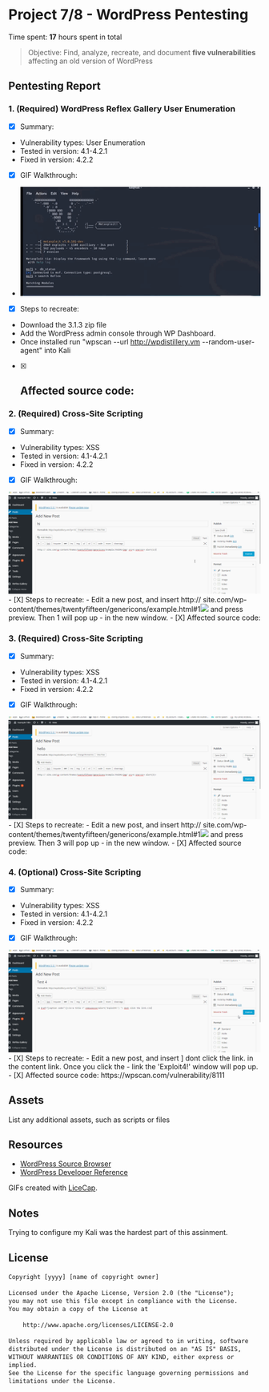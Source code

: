 # Project 7/8 - WordPress Pentesting

Time spent: **17** hours spent in total

> Objective: Find, analyze, recreate, and document **five vulnerabilities** affecting an old version of WordPress

## Pentesting Report

### 1. (Required) WordPress Reflex Gallery User Enumeration
  - [X] Summary: 
   - Vulnerability types: User Enumeration
   - Tested in version: 4.1-4.2.1
   - Fixed in version: 4.2.2
  - [X] GIF Walkthrough: 
  - <img src='vid1.gif' title='Video Walkthrough' width='' alt='Video Walkthrough' />

  - [X] Steps to recreate: 
 - Download the 3.1.3 zip file
 - Add the WordPress admin console through WP Dashboard. 
 - Once installed run "wpscan --url http://wpdistillery.vm --random-user-agent" into Kali
  - [X] Affected source code:
    - 
### 2. (Required) Cross-Site Scripting
  - [X] Summary: 
   - Vulnerability types: XSS
   - Tested in version: 4.1-4.2.1
   - Fixed in version: 4.2.2
  - [X] GIF Walkthrough: 
   <img src='vid2.gif' title='Video Walkthrough' width='' alt='Video Walkthrough' />
  - [X] Steps to recreate:
  - Edit a new post, and insert  http:// site.com/wp-content/themes/twentyfifteen/genericons/example.html#1<img/ src=1 onerror= alert(1)> and press preview.  Then 1 will pop up   - in the new window. 
  - [X] Affected source code:
    
### 3. (Required) Cross-Site Scripting 
  - [X] Summary: 
   - Vulnerability types: XSS
   - Tested in version: 4.1-4.2.1
   - Fixed in version: 4.2.2
  - [X] GIF Walkthrough: 
   <img src='vid3.gif' title='Video Walkthrough' width='' alt='Video Walkthrough' />
  - [X] Steps to recreate: 
  - Edit a new post, and insert  http:// site.com/wp-content/themes/twentyfifteen/genericons/example.html#1<img/ src=1 onerror= alert(3)> and press preview.  Then 3 will pop up   - in the new window. 
  - [X] Affected source code:
   
### 4. (Optional) Cross-Site Scripting 
  - [X] Summary: 
   - Vulnerability types: XSS
   - Tested in version: 4.1-4.2.1
   - Fixed in version: 4.2.2
  - [X] GIF Walkthrough: 
   <img src='vid4.gif' title='Video Walkthrough' width='' alt='Video Walkthrough' />
  - [X] Steps to recreate: 
  - Edit a new post, and insert <a href="[caption code=">]</a><a title =" onmouseover=alert('Exploit4!') "> dont click the link.</a> in the content link. Once you click the   - link the 'Exploit4!' window will pop up. 
  - [X] Affected source code:
  https://wpscan.com/vulnerability/8111
   

## Assets

List any additional assets, such as scripts or files

## Resources

- [WordPress Source Browser](https://core.trac.wordpress.org/browser/)
- [WordPress Developer Reference](https://developer.wordpress.org/reference/)

GIFs created with [LiceCap](http://www.cockos.com/licecap/).

## Notes

Trying to configure my Kali was the hardest part of this assinment. 

## License

    Copyright [yyyy] [name of copyright owner]

    Licensed under the Apache License, Version 2.0 (the "License");
    you may not use this file except in compliance with the License.
    You may obtain a copy of the License at

        http://www.apache.org/licenses/LICENSE-2.0

    Unless required by applicable law or agreed to in writing, software
    distributed under the License is distributed on an "AS IS" BASIS,
    WITHOUT WARRANTIES OR CONDITIONS OF ANY KIND, either express or implied.
    See the License for the specific language governing permissions and
    limitations under the License.
